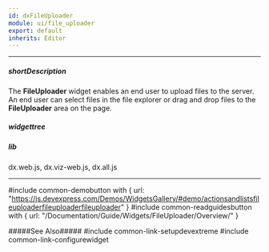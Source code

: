 ```yaml
---
id: dxFileUploader
module: ui/file_uploader
export: default
inherits: Editor
---
```

---
##### shortDescription
The **FileUploader** widget enables an end user to upload files to the server. An end user can select files in the file explorer or drag and drop files to the **FileUploader** area on the page.

##### widgettree

##### lib
dx.web.js, dx.viz-web.js, dx.all.js

---
#include common-demobutton with {
    url: "https://js.devexpress.com/Demos/WidgetsGallery/#demo/actionsandlistsfileuploaderfileuploaderfileuploader"
}
#include common-readguidesbutton with {
    url: "/Documentation/Guide/Widgets/FileUploader/Overview/"
}

#####See Also#####
#include common-link-setupdevextreme
#include common-link-configurewidget